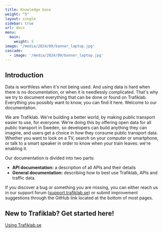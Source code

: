 ```yaml
---
title: Knowledge base
weight: "5"
layout: single
sidebar: true
url: docs
menu:
  main:
    weight: 5
image: '/media/2024/09/banner_laptop.jpg'
cascade:
  - image: '/media/2024/09/banner_laptop.jpg'
---
```

## Introduction

Data is worthless when it's not being used. And using data is hard when there is no documentation, or when it is
needlessly complicated. That's why we try to document everything that can be done or found on Trafiklab. Everything you
possibly want to know, you can find it here. Welcome to our documentation.

We are Trafiklab. We're building a better world, by making public transport easier to use, for everyone. We're doing
this by offering open data for all public transport in Sweden, so developers can build anything they can imagine, and
users get a choice in how they consume public transport data. Whether you want to look on a TV, search on your computer
or smartphone, or talk to a smart speaker in order to know when your train leaves: we're enabling it.

Our documentation is divided into two parts:

- **API documentation:** a description of all APIs and their details
- **General documentation:** describing how to best use Trafiklab, APIs and traffic data.

If you discover a bug or something you are missing, you can either reach us in our support
forum ([support.trafiklab.se](support.trafiklab.se)) or submit improvement suggestions through the GitHub link located
at the bottom of most pages.

## New to Trafiklab? Get started here!

[Using Trafiklab.se](/docs/getting-started/using-trafiklab/)
